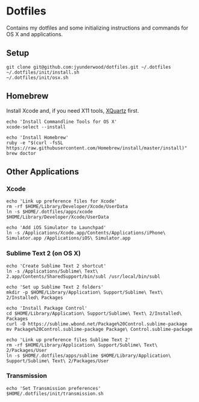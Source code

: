 # Dotfiles

Contains my dotfiles and some initializing instructions and commands for OS X and applications.

## Setup

    git clone git@github.com:jyunderwood/dotfiles.git ~/.dotfiles
    ~/.dotfiles/init/install.sh
    ~/.dotfiles/init/osx.sh

## Homebrew

Install Xcode and, if you need X11 tools, [XQuartz](http://xquartz.macosforge.org/) first.

    echo 'Install Commandline Tools for OS X'
    xcode-select --install

    echo 'Install Homebrew'
    ruby -e "$(curl -fsSL https://raw.githubusercontent.com/Homebrew/install/master/install)"
    brew doctor

## Other Applications

### Xcode

    echo 'Link up preference files for Xcode'
    rm -rf $HOME/Library/Developer/Xcode/UserData
    ln -s $HOME/.dotfiles/apps/xcode $HOME/Library/Developer/Xcode/UserData

    echo 'Add iOS Simulator to Launchpad'
    ln -s /Applications/Xcode.app/Contents/Applications/iPhone\ Simulator.app /Applications/iOS\ Simulator.app

### Sublime Text 2 (on OS X)

    echo 'Create Sublime Text 2 shortcut'
    ln -s /Applications/Sublime\ Text\ 2.app/Contents/SharedSupport/bin/subl /usr/local/bin/subl

    echo 'Set up Sublime Text 2 folders'
    mkdir -p $HOME/Library/Application\ Support/Sublime\ Text\ 2/Installed\ Packages

    echo 'Install Package Control'
    cd $HOME/Library/Application\ Support/Sublime\ Text\ 2/Installed\ Packages
    curl -O https://sublime.wbond.net/Package%20Control.sublime-package
    mv Package%20Control.sublime-package Package\ Control.sublime-package

    echo 'Link up preference files Sublime Text 2'
    rm -rf $HOME/Library/Application\ Support/Sublime\ Text\ 2/Packages/User
    ln -s $HOME/.dotfiles/apps/sublime $HOME/Library/Application\ Support/Sublime\ Text\ 2/Packages/User

### Transmission

    echo 'Set Transmission preferences'
    $HOME/.dotfiles/init/transmission.sh
